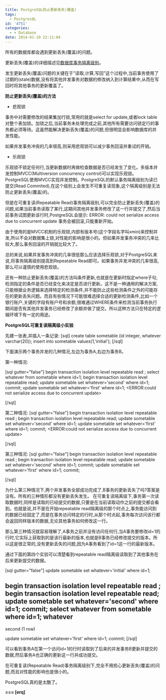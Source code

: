 ```yaml
---
title: PostgreSQL防止更新丢失(覆盖)
tags:
  - PostgresQL
id: '4751'
categories:
  - - Database
date: 2014-01-10 22:11:04
---
```


所有的数据库都会遇到更新丢失(覆盖)的问题。
<!-- more -->
更新丢失(覆盖)的详细描述见[数据库事务隔离级别](https://openwares.net/database/transaction_isolation_level.html)。

发生更新丢失(覆盖)问题的关键在于”读取,计算,写回”这个过程中,当前事务使用了过期的(stale)数据,没有将其他并发事务对数据的修改纳入到计算结果中,从而在写回时将其他事务的更新覆盖了。

**防止更新丢失(覆盖)的方法**

*   悲观锁

事务中对需要修改的结果集加行锁,常用的就是select for update,或者lock table对整个表加锁。加锁之后,当前事务未处理完成之前,其他所有需要访问锁定行的事务都必须等待。这虽然能解决更新丢失(覆盖)的问题,但很明显会影响数据库的并发性能。

如果并发事务冲突的几率很高,则采用悲观锁可以减少事务回滚并重试的开销。

*   乐观锁

乐观锁不锁定任何行,当更新数据时再做检查数据是否已经发生了变化。多版本并发控制MVCC(Multiversion concurrency control)可以实现乐观锁。
PostgreSQL使用MVCC实现并发控制。PostgreSQL的默认事务隔离级别为读已提交(Read Commited),在这个级别上会发生不可重复读现象,这个隔离级别是无法防止更新丢失(覆盖)的。

但是在可重复读(Repeatable Read)事务隔离级别,可以完全防止更新丢失(覆盖)的问题,如果当前事务读取了某行,这期间其他并发事务修改了这一行并提交了,然后当前事务试图更新该行时,PostgreSQL会提示:
ERROR: could not serialize access due to concurrent update
事务会被回滚,只能重新开始。

由于使用的是MVCC机制的乐观锁,内部有版本号(这个字段名字叫xmin)来控制并发,所以不会对数据集上锁,对性能的影响是很小的。但如果并发事务冲突的几率比较大,那么事务回滚的开销就比较大了。

总的来说,如果并发事务冲突的几率很低那么应该选择乐观锁,对于PostgreSQL来说,将事务隔离级别提高到Repeatable Read即可。如果事务并发冲突的几率很高,那么可以谨慎的使用悲观锁。

还有一种防止更新丢失(覆盖)的方法叫条件更新,也就是在更新时指定where子句,检测指定的条件是否已经变化来决定是否进行更新。这不是一种通用的解决方案,只能根据业务逻辑来选择特定的检测条件,并不能防止这些检测条件之外的可能存在的更新丢失问题。而且有些情况下可能很难选择合适的更新检测条件,比如一个银行账户,关键的字段有账户号和余额,很难通过WHERE条件来检测当前事务执行期间是否有其他并发事务已经修改了余额并做了提交。所以这种方法只在特定的逻辑环境下有一定的用途。

**PostgreSQL可重复读隔离级小实验**

先建一张表,并插入一条记录:
\[sql\]
create table sometable (id integer, whatever varchar(20));
insert into sometable values(1,'initial');
\[/sql\]

下面演示两个事务并发的几种情况,左边为事务A,右边为事务B。

第一种情况:

\[sql gutter="false"\]
begin transaction isolation level repeatable read ; 
select whatever from sometable where id=1; 
 begin transaction isolation level repeatable read;
 update sometable set whatever='second' where id=1;
 commit;
update sometable set whatever='first' where id=1; 
<ERROR:could not serialize access due to concurrent update>

\[/sql\]

第二种情况:
\[sql gutter="false"\]
begin transaction isolation level repeatable read ; 
 begin transaction isolation level repeatable read;
 update sometable set whatever='second' where id=1;
update sometable set whatever='first' where id=1; 
<blocked> 
 commit;
<ERROR:could not serialize access due to concurrent update>

\[/sql\]

第三种情况:
\[sql gutter="false"\]
begin transaction isolation level repeatable read ; 
 begin transaction isolation level repeatable read;
 update sometable set whatever='second' where id=1;
 commit;
update sometable set whatever='first' where id=1; 
commit; 

\[/sql\]

为什么第三种情况下,两个并发事务全部成功完成了,B事务的更新丢失了吗?答案是没有。所有的三种情形都没有更新丢失发生。
在可重复读隔离级下,事务第一次读取数据时,同样是读取的已经提交的数据,只要是在当前读取动作之前的提交都会看到。也就是说,并不是在开始repeatable read隔离级的那个时点上,事务能访问到的数据已经固定了,而是在事务访问特定的行时,从那个时点起,事务每次访问该行都会返回同样版本的数据,无论其他事务如何修改这一行。

那么第三种情况就容易理解了,A事务之前并没有访问任何行,当A事务要修改id=1的行时,它实际上获取到的是该行最新的版本,也就是B事务已经修改提交的版本。所以这是很正常的,没有更新丢失的问题,因为A事务看到了id=1这一行的最新版本。

通过下面的第四个实验可以清楚看到repeatable read隔离级读取到了其他事务在后来更新提交的数据。

\[sql gutter="false"\]
update sometable set whatever='initial' where id=1; 
 
begin transaction isolation level repeatable read ; 
 begin transaction isolation level repeatable read;
 update sometable set whatever='second' where id=1;
 commit;
select whatever from sometable where id=1; 
whatever 
---------- 
second 
(1 row) 
 
update sometable set whatever='first' where id=1; 
commit; 
\[/sql\]

可以看到事务A在第一个访问id=1的行时读取到了后来的并发事务B更新并提交的数据,然后事务A也正确的更新这一行并成功提交。

在可重复读(Repeatable Read)事务隔离级别下,完全不用担心更新丢失(覆盖)的问题,而且对性能的影响也是很小的。

PostgreSQL真的是太酷了。

**\===
\[erq\]**